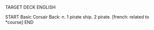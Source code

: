 TARGET DECK
ENGLISH

START
Basic
Corsair
Back: n. 1 pirate ship. 2 pirate. [french: related to *course]
END
